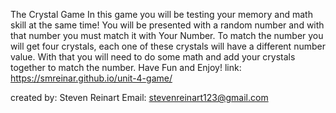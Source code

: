 The Crystal Game
In this game you will be testing your memory and math skill at the same time!
You will be presented with a random number and with that number you must match it with Your Number.
To match the number you will get four crystals, each one of these crystals will have a different number value. With that you will need to do some math and add your crystals together to match the number.
Have Fun and Enjoy!
link: https://smreinar.github.io/unit-4-game/

created by: Steven Reinart
Email: stevenreinart123@gmail.com

